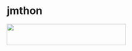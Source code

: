 # jmthon

<p align="left"><a href="https://heroku.com/deploy?template=https://github.com/hdosh5/roz"> <img src="https://img.shields.io/badge/Deploy%20To%20Heroku-purple?style=for-the-badge&logo=heroku" width="320" height="58.45"/></a></p>
